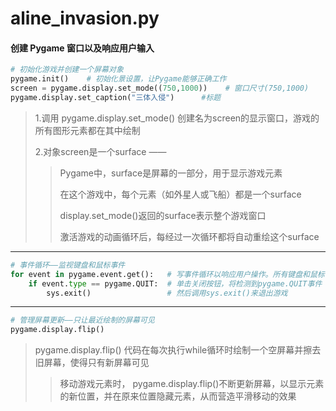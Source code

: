 # aline_invasion.py

#### 创建 Pygame 窗口以及响应用户输入

```python
# 初始化游戏并创建一个屏幕对象
pygame.init()    # 初始化景设置，让Pygame能够正确工作
screen = pygame.display.set_mode((750,1000))    # 窗口尺寸(750,1000)
pygame.display.set_caption("三体入侵")      #标题
```

>1.调用 pygame.display.set_mode() 创建名为screen的显示窗口，游戏的所有图形元素都在其中绘制
>
>2.对象screen是一个surface ——
>
>>Pygame中，surface是屏幕的一部分，用于显示游戏元素
>>
>>在这个游戏中，每个元素（如外星人或飞船）都是一个surface
>>
>>display.set_mode()返回的surface表示整个游戏窗口
>>
>>激活游戏的动画循环后，每经过一次循环都将自动重绘这个surface

---

```python
# 事件循环——监视键盘和鼠标事件
for event in pygame.event.get():   # 写事件循环以响应用户操作。所有键盘和鼠标事件都将使for循环运行
	if event.type == pygame.QUIT:  # 单击关闭按钮，将检测到pygame.QUIT事件
    	sys.exit()				   # 然后调用sys.exit()来退出游戏
```

---

```python
# 管理屏幕更新——只让最近绘制的屏幕可见
pygame.display.flip()
```

> pygame.display.flip() 代码在每次执行while循环时绘制一个空屏幕并擦去旧屏幕，使得只有新屏幕可见
>
> > 移动游戏元素时， pygame.display.flip()不断更新屏幕，以显示元素的新位置，并在原来位置隐藏元素，从而营造平滑移动的效果



